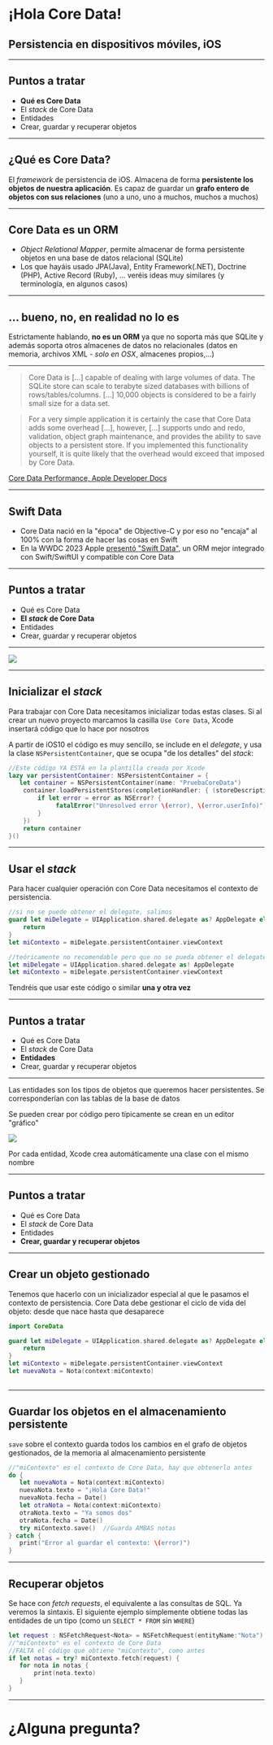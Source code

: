 <!-- .slide: class="titulo" -->
# ¡Hola Core Data!
## Persistencia en dispositivos móviles, iOS


---

## Puntos a tratar

- **Qué es Core Data**
- El *stack* de Core Data
- Entidades
- Crear, guardar y recuperar objetos

---

## ¿Qué es Core Data?

El *framework* de persistencia de iOS. Almacena de forma **persistente los objetos de nuestra aplicación**. Es capaz de guardar un **grafo entero de objetos con sus relaciones** (uno a uno, uno a muchos, muchos a muchos) 

---

## Core Data es un ORM

- *Object Relational Mapper*, permite almacenar de forma persistente objetos en una base de datos relacional (SQLite)
- Los que hayáis usado JPA(Java), Entity Framework(.NET), Doctrine (PHP), Active Record (Ruby), ... veréis ideas muy similares (y terminología, en algunos casos)

---

## ... bueno, no, en realidad no lo es


Estrictamente hablando, **no es un ORM** ya que no soporta más que SQLite y además soporta otros almacenes de datos no relacionales (datos en memoria, archivos XML - *solo en OSX*, almacenes propios,...)

---


> Core Data is [...] capable of dealing with large volumes of data. The SQLite store can scale to terabyte sized databases with billions of rows/tables/columns. [...] 10,000 objects is considered to be a fairly small size for a data set.

> For a very simple application it is certainly the case that Core Data adds some overhead [...], however, [...] supports undo and redo, validation, object graph maintenance, and provides the ability to save objects to a persistent store. If you implemented this functionality yourself, it is quite likely that the overhead would exceed that imposed by Core Data.

[Core Data Performance, Apple Developer Docs](https://developer.apple.com/library/archive/documentation/Cocoa/Conceptual/CoreData/Performance.html)

---

## Swift Data

- Core Data nació en la "época" de Objective-C y por eso no "encaja" al 100% con la forma de hacer las cosas en Swift
- En la WWDC 2023 Apple [presentó "Swift Data"](https://developer.apple.com/videos/play/wwdc2023/10187/), un ORM mejor integrado con Swift/SwiftUI y compatible con Core Data



---

## Puntos a tratar

- Qué es Core Data
- **El *stack* de Core Data**
- Entidades
- Crear, guardar y recuperar objetos


---

![](img/core_data_stack.png)

---

## Inicializar el *stack*

Para trabajar con Core Data necesitamos inicializar todas estas clases. Si al crear un nuevo proyecto marcamos la casilla `Use Core Data`, Xcode insertará código que lo hace por nosotros

A partir de iOS10 el código es muy sencillo, se include en el *delegate*, y usa la clase `NSPersistentContainer`, que se ocupa "de los detalles" del *stack*:

```swift
//Este código YA ESTÁ en la plantilla creada por Xcode
lazy var persistentContainer: NSPersistentContainer = {
   let container = NSPersistentContainer(name: "PruebaCoreData")
    container.loadPersistentStores(completionHandler: { (storeDescription, error) in
        if let error = error as NSError? {
             fatalError("Unresolved error \(error), \(error.userInfo)")
        }
    })
    return container
}()
```

---

## Usar el *stack*

Para hacer cualquier operación con Core Data necesitamos el contexto de persistencia.

```swift
//si no se puede obtener el delegate, salimos
guard let miDelegate = UIApplication.shared.delegate as? AppDelegate else {
    return
}
let miContexto = miDelegate.persistentContainer.viewContext
```

```swift
//teóricamente no recomendable pero que no se pueda obtener el delegate es un error muy crítico
let miDelegate = UIApplication.shared.delegate as! AppDelegate 
let miContexto = miDelegate.persistentContainer.viewContext
```

Tendréis que usar este código o similar **una y otra vez**

---

## Puntos a tratar

- Qué es Core Data
- El *stack* de Core Data
- **Entidades**
- Crear, guardar y recuperar objetos

---

Las entidades son los tipos de objetos que queremos hacer persistentes. Se corresponderían con las tablas de la base de datos

Se pueden crear por código pero típicamente se crean en un editor "gráfico"

![](img/editar_entidad.png)

Por cada entidad, Xcode crea automáticamente una clase con el mismo nombre

---

## Puntos a tratar

- Qué es Core Data
- El *stack* de Core Data
- Entidades
- **Crear, guardar y recuperar objetos**

---

## Crear un objeto gestionado

Tenemos que hacerlo con un inicializador especial al que le pasamos el contexto de persistencia. Core Data debe gestionar el ciclo de vida del objeto: desde que nace hasta que desaparece

```swift
import CoreData

guard let miDelegate = UIApplication.shared.delegate as? AppDelegate else {
    return
}
let miContexto = miDelegate.persistentContainer.viewContext
let nuevaNota = Nota(context:miContexto)
                                                       
```

---

## Guardar los objetos en el almacenamiento persistente

`save` sobre el contexto guarda todos los cambios en el grafo de objetos gestionados, de la memoria al almacenamiento persistente

```swift
//"miContexto" es el contexto de Core Data, hay que obtenerlo antes
do {
   let nuevaNota = Nota(context:miContexto)
   nuevaNota.texto = "¡Hola Core Data!"
   nuevaNota.fecha = Date()
   let otraNota = Nota(context:miContexto)
   otraNota.texto = "Ya somos dos"
   otraNota.fecha = Date()
   try miContexto.save()  //Guarda AMBAS notas
} catch {
   print("Error al guardar el contexto: \(error)")
}
```

---

## Recuperar objetos

Se hace con *fetch requests*, el equivalente a las consultas de SQL. Ya veremos la sintaxis. El siguiente ejemplo simplemente obtiene todas las entidades de un tipo (como un `SELECT * FROM` sin `WHERE`)

```swift
let request : NSFetchRequest<Nota> = NSFetchRequest(entityName:"Nota")
//"miContexto" es el contexto de Core Data 
//FALTA el código que obtiene "miContexto", como antes
if let notas = try? miContexto.fetch(request) {
   for nota in notas {
       print(nota.texto)
   }
}
```

---

# ¿Alguna pregunta?